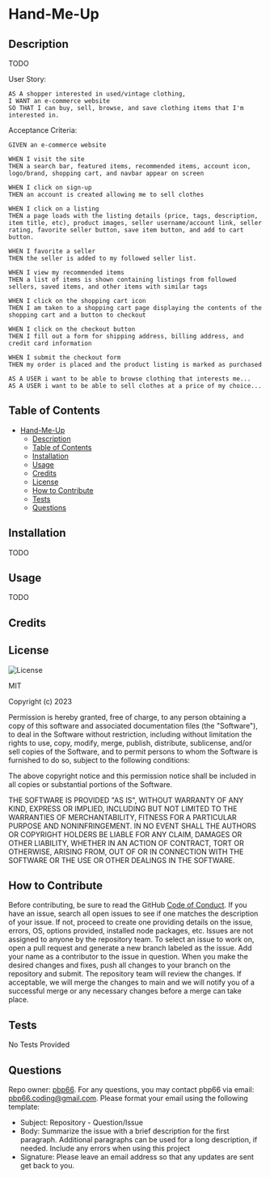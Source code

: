 # Hand-Me-Up

## Description

TODO

User Story:

```
AS A shopper interested in used/vintage clothing,
I WANT an e-commerce website
SO THAT I can buy, sell, browse, and save clothing items that I'm interested in.
```

Acceptance Criteria:

```
GIVEN an e-commerce website

WHEN I visit the site
THEN a search bar, featured items, recommended items, account icon, logo/brand, shopping cart, and navbar appear on screen

WHEN I click on sign-up
THEN an account is created allowing me to sell clothes

WHEN I click on a listing
THEN a page loads with the listing details (price, tags, description, item title, etc), product images, seller username/account link, seller rating, favorite seller button, save item button, and add to cart button.

WHEN I favorite a seller
THEN the seller is added to my followed seller list.

WHEN I view my recommended items
THEN a list of items is shown containing listings from followed sellers, saved items, and other items with similar tags

WHEN I click on the shopping cart icon
THEN I am taken to a shopping cart page displaying the contents of the shopping cart and a button to checkout

WHEN I click on the checkout button
THEN I fill out a form for shipping address, billing address, and credit card information

WHEN I submit the checkout form
THEN my order is placed and the product listing is marked as purchased

AS A USER i want to be able to browse clothing that interests me...
AS A USER i want to be able to sell clothes at a price of my choice...
```

## Table of Contents

- [Hand-Me-Up](#hand-me-up)
  - [Description](#description)
  - [Table of Contents](#table-of-contents)
  - [Installation](#installation)
  - [Usage](#usage)
  - [Credits](#credits)
  - [License](#license)
  - [How to Contribute](#how-to-contribute)
  - [Tests](#tests)
  - [Questions](#questions)

## Installation

TODO

## Usage

TODO

## Credits

## License

![License](https://img.shields.io/static/v1?label=license&message=MIT&color=brightgreen)

MIT

Copyright (c) 2023

Permission is hereby granted, free of charge, to any person obtaining a copy of this software and associated documentation files (the "Software"), to deal in the Software without restriction, including without limitation the rights to use, copy, modify, merge, publish, distribute, sublicense, and/or sell copies of the Software, and to permit persons to whom the Software is furnished to do so, subject to the following conditions:

The above copyright notice and this permission notice shall be included in all copies or substantial portions of the Software.

THE SOFTWARE IS PROVIDED "AS IS", WITHOUT WARRANTY OF ANY KIND, EXPRESS OR IMPLIED, INCLUDING BUT NOT LIMITED TO THE WARRANTIES OF MERCHANTABILITY, FITNESS FOR A PARTICULAR PURPOSE AND NONINFRINGEMENT. IN NO EVENT SHALL THE AUTHORS OR COPYRIGHT HOLDERS BE LIABLE FOR ANY CLAIM, DAMAGES OR OTHER LIABILITY, WHETHER IN AN ACTION OF CONTRACT, TORT OR OTHERWISE, ARISING FROM, OUT OF OR IN CONNECTION WITH THE SOFTWARE OR THE USE OR OTHER DEALINGS IN THE SOFTWARE.

## How to Contribute

Before contributing, be sure to read the GitHub [Code of Conduct](https://github.com/github/docs/blob/main/CODE_OF_CONDUCT.md). If you have an issue, search all open issues to see if one matches the description of your issue. If not, proceed to create one providing details on the issue, errors, OS, options provided, installed node packages, etc. Issues are not assigned to anyone by the repository team. To select an issue to work on, open a pull request and generate a new branch labeled as the issue. Add your name as a contributor to the issue in question. When you make the desired changes and fixes, push all changes to your branch on the repository and submit. The repository team will review the changes. If acceptable, we will merge the changes to main and we will notify you of a successful merge or any necessary changes before a merge can take place.

## Tests

No Tests Provided

## Questions

Repo owner: [pbp66](https://github.com/pbp66).
For any questions, you may contact pbp66 via email: pbp66.coding@gmail.com. Please format your email using the following template:

-   Subject: Repository - Question/Issue
-   Body: Summarize the issue with a brief description for the first paragraph. Additional paragraphs can be used for a long description, if needed. Include any errors when using this project
-   Signature: Please leave an email address so that any updates are sent get back to you.
